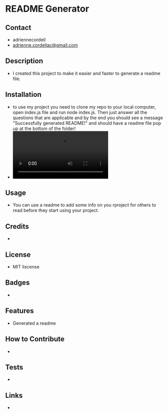 # README Generator


## Contact
- adriennecordell
- adrienne.cordellac@gmail.com

## Description

 - I created this project to make it easier and faster to generate a readme file.
 

## Installation

- to use my project you need to clone my repo to your local computer,  open index.js file and run node index.js. Then just answer all the questions that are applicable and by the end you should see a message "Successfully generated README!" and should have a readme file pop up at the bottom of the folder! 
-  ![name](https://user-images.githubusercontent.com/110563204/199625002-0b614f53-211e-4541-9c71-3e6004fe3754.mov)


## Usage

- You can use a readme to add some info on you rproject for others to read before they start using your project.


## Credits

-  

## License

- MIT liscense

## Badges

- 


## Features

- Generated a readme


## How to Contribute
- 


## Tests

-  

## Links 
- 

